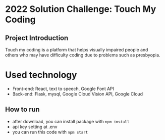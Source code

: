 # 2022 Solution Challenge: Touch My Coding

## Project Introduction

Touch my coding is a platform that helps visually impaired people and others who may have difficulty coding due to problems such as presbyopia.

# Used technology

- Front-end: React, text to speech, Google Font API
- Back-end: Flask, mysql, Google Cloud Vision API, Google Cloud

## How to run

- after download, you can install package with `npm install`
- api key setting at .env
- you can run this code with `npm start`
